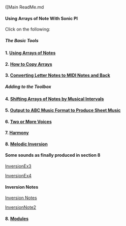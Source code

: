 ([Main ReadMe.md
#### Using Arrays of Note With Sonic PI

Click on the following:

##### The Basic Tools

#### 1. [Using Arrays of Notes]( https://github.com/ClearMemory041063/SonicPiNoteArrays/tree/master/NotesInDataArrays )

#### 2. [How to Copy Arrays]( https://github.com/ClearMemory041063/SonicPiNoteArrays/tree/master/CopyingArrays)

#### 3. [Converting Letter Notes to MIDI Notes and Back](https://github.com/ClearMemory041063/SonicPiNoteArrays/tree/master/NoteConversion )

##### Adding to the Toolbox

#### 4. [Shifting Arrays of Notes by Musical Intervals](https://github.com/ClearMemory041063/SonicPiNoteArrays/tree/master/Shifting )

#### 5. [Output to ABC Music Format to Produce Sheet Music]( https://github.com/ClearMemory041063/SonicPiNoteArrays/tree/master/ABCformat) 

#### 6. [Two or More Voices]( https://github.com/ClearMemory041063/SonicPiNoteArrays/tree/master/TwoOrMoreVoices)

#### 7. [Harmony]( https://github.com/ClearMemory041063/SonicPiNoteArrays/tree/master/Harmony)

#### 8. [Melodic Inversion](https://github.com/ClearMemory041063/SonicPiNoteArrays/tree/master/MelodicInversion)

#### Some sounds as finally produced in section 8


[InversionEx3]( https://drive.google.com/open?id=0BxMOEsGLzwfeYW44UzhTaGNOcU0)


[InversionEx4]( https://drive.google.com/open?id=0BxMOEsGLzwfeMVdlOFNLbEZhMzQ)

#### Inversion Notes 

[Inversion Notes](https://github.com/ClearMemory041063/SonicPiNoteArrays/tree/master/InversionNotes)
 
[InversionNote2]( https://soundcloud.com/joe-mc-749436341/inversion-note-2)

#### 8. [Modules](https://github.com/ClearMemory041063/SonicPiNoteArrays/tree/master/Modules)

